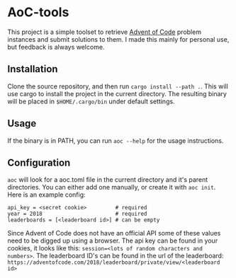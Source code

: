 # AoC-tools
This project is a simple toolset to retrieve [Advent of Code](https://adventofcode.com/) problem instances and submit solutions to them. I made this mainly for personal use, but feedback is always welcome.

## Installation
Clone the source repository, and then run `cargo install --path .`. This will use cargo to install the project in the current directory. The resulting binary will be placed in `$HOME/.cargo/bin` under default settings.

## Usage
If the binary is in PATH, you can run `aoc --help` for the usage instructions.

## Configuration
`aoc` will look for a aoc.toml file in the current directory and it's parent directories. You can either add one manually, or create it with `aoc init`. Here is an example config:
```
api_key = <secret cookie>         # required
year = 2018                       # required
leaderboards = [<leaderboard id>] # can be empty
```
Since Advent of Code does not have an official API some of these values need to be digged up using a browser.
The api key can be found in your cookies, it looks like this: `session=<lots of random characters and numbers>`.
The leaderboard ID's can be found in the url of the leaderboard: `https://adventofcode.com/2018/leaderboard/private/view/<leaderboard id>`

